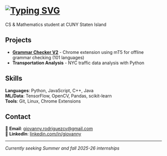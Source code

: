   # <a href="#"><img src="https://readme-typing-svg.herokuapp.com?font=Fira+Code&size=30&duration=3000&pause=1000&color=F70000&background=FFFFFF00&center=true&vCenter=true&multiline=true&width=600&height=100&lines=Hi+👋+I'm+Giovanny;Welcome+to+my+GitHub!" alt="Typing SVG" /></a>

CS & Mathematics student at CUNY Staten Island

## **Projects**

- **[Grammar Checker V2](https://github.com/dreuxx/Grammar-Checker-v2-BY-ML)** - Chrome extension using mT5 for offline grammar checking (101 languages)
- **Transportation Analysis** - NYC traffic data analysis with Python

## **Skills**

**Languages**: Python, JavaScript, C++, Java  
**ML/Data**: TensorFlow, OpenCV, Pandas, scikit-learn  
**Tools**: Git, Linux, Chrome Extensions

## **Contact**

📧 **Email**: giovanny.rodriguezcv@gmail.com  
💼 **LinkedIn**: [linkedin.com/in/giovanny](https://linkedin.com/in/giovanny)

---
*Currently seeking Summer and fall 2025-26 internships*


